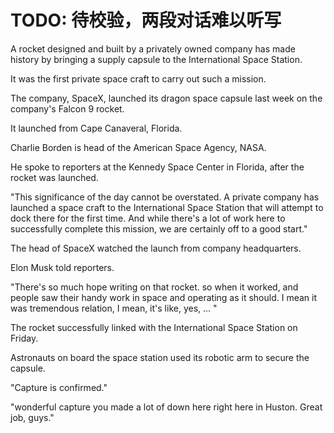 # TODO: 待校验，两段对话难以听写

A rocket designed and built by a privately owned company has made history by bringing a supply capsule to the International Space Station.

It was the first private space craft to carry out such a mission.

The company, SpaceX, launched its dragon space capsule last week on the company's Falcon 9 rocket.

It launched from Cape Canaveral, Florida.

Charlie Borden is head of the American Space Agency, NASA.

He spoke to reporters at the Kennedy Space Center in Florida, after the rocket was launched.

"This significance of the day cannot be overstated. A private company has launched a space craft to the International Space Station that will attempt to dock there for the first time. And while there's a lot of work here to successfully complete this mission, we are certainly off to a good start."

The head of SpaceX watched the launch from company headquarters.

Elon Musk told reporters.

"There's so much hope writing on that rocket. so when it worked, and people saw their handy work in space and operating as it should. I mean it was tremendous relation, I mean, it's like, yes, ... "

The rocket successfully linked with the International Space Station on Friday.

Astronauts on board the space station used its robotic arm to secure the capsule.

"Capture is confirmed."

"wonderful capture you made a lot of down here right here in Huston. Great job, guys."
